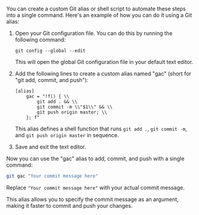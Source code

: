 You can create a custom Git alias or shell script to automate these steps into a single command. Here's an example of how you can do it using a Git alias:

1. Open your Git configuration file. You can do this by running the following command:
    
    ```
    git config --global --edit
    
    ```
    
    This will open the global Git configuration file in your default text editor.
    
2. Add the following lines to create a custom alias named "gac" (short for "git add, commit, and push"):
    
    ```
    [alias]
        gac = "!f() { \\
            git add . && \\
            git commit -m \\"$1\\" && \\
            git push origin master; \\
        }; f"
    
    ```
    
    This alias defines a shell function that runs `git add .`, `git commit -m`, and `git push origin master` in sequence.
    
3. Save and exit the text editor.

Now you can use the "gac" alias to add, commit, and push with a single command:

```bash
git gac "Your commit message here"

```

Replace `"Your commit message here"` with your actual commit message.

This alias allows you to specify the commit message as an argument, making it faster to commit and push your changes.
